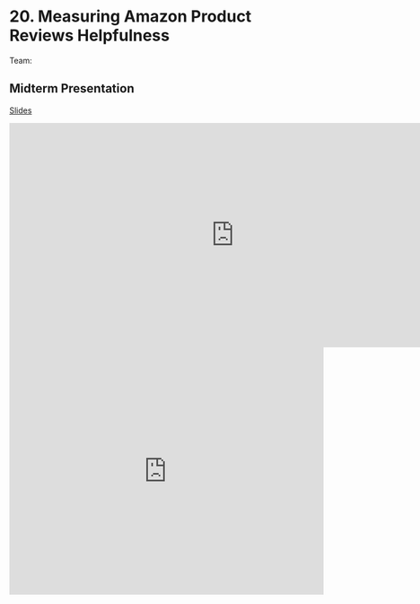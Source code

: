 # 20. Measuring Amazon Product Reviews Helpfulness

Team:

## Midterm Presentation

[Slides](midterm/20.pptx)

<center><iframe src="http://docs.google.com/gview?url=http://courses.d2l.ai/berkeley-stat-157/projects/midterm/20.pptx&embedded=true"
    style="width:800px; height:400px;" frameborder="0"></iframe></center>

<center><iframe width="560" height="441" src="https://www.youtube.com/embed/yINSb4BIqJY" frameborder="0" allowfullscreen></iframe></center>
